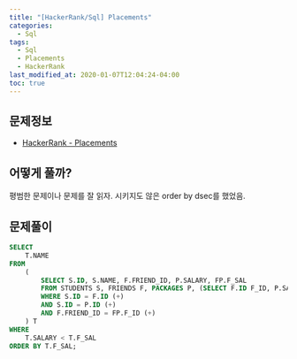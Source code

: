 ```yaml
---
title: "[HackerRank/Sql] Placements"
categories: 
  - Sql
tags:
  - Sql
  - Placements
  - HackerRank
last_modified_at: 2020-01-07T12:04:24-04:00
toc: true
---
```


문제정보
-
- [HackerRank - Placements](https://www.hackerrank.com/challenges/placements/problem)

어떻게 풀까?
-
평범한 문제이나 문제를 잘 읽자. 시키지도 않은 order by dsec를 했었음.


문제풀이
-
~~~sql
SELECT 
    T.NAME
FROM 
    (    
        SELECT S.ID, S.NAME, F.FRIEND_ID, P.SALARY, FP.F_SAL
        FROM STUDENTS S, FRIENDS F, PACKAGES P, (SELECT F.ID F_ID, P.SALARY F_SAL FROM FRIENDS F, PACKAGES P WHERE F.ID = P.ID) FP
        WHERE S.ID = F.ID (+)
        AND S.ID = P.ID (+)
        AND F.FRIEND_ID = FP.F_ID (+)
    ) T
WHERE
    T.SALARY < T.F_SAL
ORDER BY T.F_SAL;
~~~